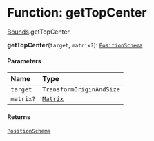 # Function: getTopCenter

[Bounds](/auto-docs/editor/modules/Bounds.md).getTopCenter

**getTopCenter**(`target`, `matrix?`): [`PositionSchema`](/auto-docs/editor/interfaces/PositionSchema.md)

#### Parameters

| Name | Type |
| :------ | :------ |
| `target` | `TransformOriginAndSize` |
| `matrix?` | [`Matrix`](/auto-docs/editor/classes/Matrix.md) |

#### Returns

[`PositionSchema`](/auto-docs/editor/interfaces/PositionSchema.md)
